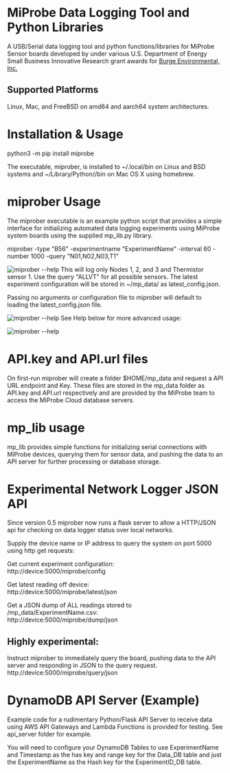 # MiProbe Data Logging Tool and Python Libraries
A USB/Serial data logging tool and python functions/libraries for MiProbe Sensor boards developed by under various U.S. Department of Energy Small Business Innovative Research grant awards for [Burge Environmental, Inc.](https://www.burgenv.com)

## Supported Platforms
Linux, Mac, and FreeBSD on amd64 and aarch64 system architectures.

# Installation & Usage
python3 -m pip install miprobe

The executable, miprober, is installed to ~/.local/bin on Linux and BSD systems and ~/Library/Python/<version>/bin on Mac OS X using homebrew.

# miprober Usage
The miprober executable is an example python script that provides a simple interface for initializing automated data logging experiments using MiProbe system boards using the supplied mp_lib.py library.

miprober -type "B56" -experimentname "ExperimentName" -interval 60 -number 1000 -query "N01,N02,N03,T1"

![miprober --help](https://gitlab.com/evantaylor/miprobe/-/raw/main/images/logging_data.png)
This will log only Nodes 1, 2, and 3 and Thermistor sensor 1.  Use the query "ALLVT" for all possible sensors.  The latest experiment configuration will be stored in ~/mp_data/ as latest_config.json.  

Passing no arguments or configuration file to miprober will default to loading the latest_config.json file.

![miprober --help](https://gitlab.com/evantaylor/miprobe/-/raw/main/images/loading_latest_config.png)
See Help below for more advanced usage:

![miprober --help](https://gitlab.com/evantaylor/miprobe/-/raw/main/images/miprober_help.png)

# API.key and API.url files
On first-run miprober will create a folder $HOME/mp_data and request a API URL endpoint and Key.  These files are stored in the mp_data folder as API.key and API.url respectively and are provided by the MiProbe team to access the MiProbe Cloud database servers.

# mp_lib usage
mp_lib provides simple functions for initializing serial connections with MiProbe devices, querying them for sensor data, and pushing the data to an API server for further processing or database storage.

# Experimental Network Logger JSON API
Since version 0.5 miprober now runs a flask server to allow a HTTP/JSON api for checking on data logger status over local networks.

Supply the device name or IP address to query the system on port 5000 using http get requests:

Get current experiment configuration:\
http://device:5000/miprobe/config

Get latest reading off device:\
http://device:5000/miprobe/latest/json

Get a JSON dump of ALL readings stored to /mp_data/ExperimentName.csv:\
http://device:5000/miprobe/dump/json

## Highly experimental:
Instruct miprober to immediately query the board, pushing data to the API server and responding in JSON to the query request.\
http://device:5000/miprobe/query/json

# DynamoDB API Server (Example)
Example code for a rudimentary Python/Flask API Server to receive data using AWS API Gateways and Lambda Functions is provided for testing.  See api_server folder for example.

You will need to configure your DynamoDB Tables to use ExperimentName and Timestamp as the has key and range key for the Data_DB table and just the ExperimentName as the Hash key for the ExperimentID_DB table.
